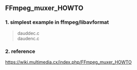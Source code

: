 ## FFmpeg_muxer_HOWTO

### 1. simplest example in ffmpeg/libavformat
> dauddec.c  
> daudenc.c

### 2. reference
https://wiki.multimedia.cx/index.php/FFmpeg_muxer_HOWTO
